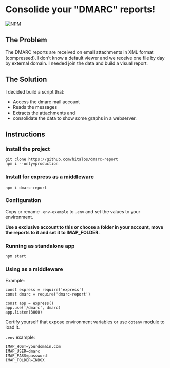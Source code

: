 # Consolide your "DMARC" reports!

[![NPM](https://nodei.co/npm/dmarc-report.png)](https://nodei.co/npm/dmarc-report/)

## The Problem

The DMARC reports are received on email attachments in XML format (compressed).
I don't know a default viewer and we receive one file by day by external domain.
I needed join the data and build a visual report.

## The Solution

I decided build a script that:
* Access the dmarc mail account
* Reads the messages
* Extracts the attachments and
* consolidate the data to show some graphs in a webserver.

## Instructions

### Install the project

    git clone https://github.com/hitalos/dmarc-report
    npm i --only=production

### Install for express as a middleware

    npm i dmarc-report

### Configuration

Copy or rename `.env-example` to `.env` and set the values to your environment.

**Use a exclusive account to this or choose a folder in your account, move the reports to it and set it to IMAP_FOLDER.**

### Running as standalone app

    npm start

### Using as a middleware

Example:
```
const express = require('express')
const dmarc = require('dmarc-report')

const app = express()
app.use('/dmarc', dmarc)
app.listen(3000)
```
Certify yourself that expose environment variables or use `dotenv` module to load it.

`.env` example:
```
IMAP_HOST=yourdomain.com
IMAP_USER=dmarc
IMAP_PASS=password
IMAP_FOLDER=INBOX
```
